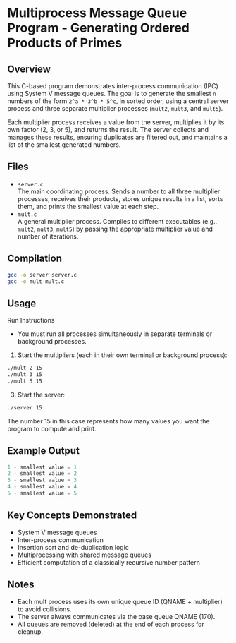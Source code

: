 # Multiprocess Message Queue Program - Generating Ordered Products of Primes

## Overview
This C-based program demonstrates inter-process communication (IPC) using System V message queues. The goal is to generate the smallest `n` numbers of the form `2^a * 3^b * 5^c`, in sorted order, using a central server process and three separate multiplier processes (`mult2`, `mult3`, and `mult5`).

Each multiplier process receives a value from the server, multiplies it by its own factor (2, 3, or 5), and returns the result. The server collects and manages these results, ensuring duplicates are filtered out, and maintains a list of the smallest generated numbers.

## Files
- `server.c`  
  The main coordinating process. Sends a number to all three multiplier processes, receives their products, stores unique results in a list, sorts them, and prints the smallest value at each step.
- `mult.c`  
  A general multiplier process. Compiles to different executables (e.g., `mult2`, `mult3`, `mult5`) by passing the appropriate multiplier value and number of iterations.

## Compilation
```bash
gcc -o server server.c
gcc -o mult mult.c
```

## Usage
Run Instructions
- You must run all processes simultaneously in separate terminals or background processes.
1. Start the multipliers (each in their own terminal or background process):
```bash
./mult 2 15
./mult 3 15
./mult 5 15
```
3. Start the server:
```bash
./server 15
```
The number 15 in this case represents how many values you want the program to compute and print.

## Example Output
```java
1 - smallest value = 1
2 - smallest value = 2
3 - smallest value = 3
4 - smallest value = 4
5 - smallest value = 5
```

## Key Concepts Demonstrated
- System V message queues
- Inter-process communication
- Insertion sort and de-duplication logic
- Multiprocessing with shared message queues
- Efficient computation of a classically recursive number pattern

## Notes
- Each mult process uses its own unique queue ID (QNAME + multiplier) to avoid collisions.
- The server always communicates via the base queue QNAME (170).
- All queues are removed (deleted) at the end of each process for cleanup.

